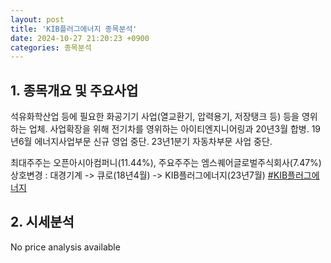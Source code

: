 ```yaml
---
layout: post
title: 'KIB플러그에너지 종목분석'
date: 2024-10-27 21:20:23 +0900
categories: 종목분석
---
```


## 1. 종목개요 및 주요사업

석유화학산업 등에 필요한 화공기기 사업(열교환기, 압력용기, 저장탱크 등) 등을 영위하는 업체. 사업확장을 위해 전기차를 영위하는 아이티엔지니어링과 20년3월 합병. 19년6월 에너지사업부문 신규 영업 중단. 23년1분기 자동차부문 사업 중단.

최대주주는 오픈아시아컴퍼니(11.44%), 주요주주는 엠스퀘어글로벌주식회사(7.47%) 상호변경 : 대경기계 -> 큐로(18년4월) -> KIB플러그에너지(23년7월)
[#KIB플러그에너지](#)

## 2. 시세분석

No price analysis available
